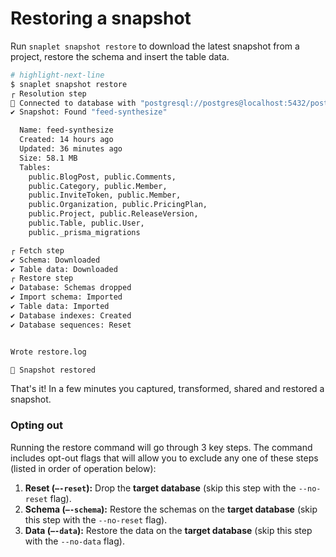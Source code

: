 # Restoring a snapshot

Run `snaplet snapshot restore` to download the latest snapshot from a project, restore the schema and insert the table data.

```bash
# highlight-next-line
$ snaplet snapshot restore
┌ Resolution step
📡 Connected to database with "postgresql://postgres@localhost:5432/postgres"
✔ Snapshot: Found "feed-synthesize"

  Name: feed-synthesize
  Created: 14 hours ago
  Updated: 36 minutes ago
  Size: 58.1 MB
  Tables:
    public.BlogPost, public.Comments,
    public.Category, public.Member,
    public.InviteToken, public.Member,
    public.Organization, public.PricingPlan,
    public.Project, public.ReleaseVersion,
    public.Table, public.User,
    public._prisma_migrations

┌ Fetch step
✔ Schema: Downloaded
✔ Table data: Downloaded
┌ Restore step
✔ Database: Schemas dropped
✔ Import schema: Imported
✔ Table data: Imported
✔ Database indexes: Created
✔ Database sequences: Reset


Wrote restore.log

🎉 Snapshot restored
```

That's it! In a few minutes you captured, transformed, shared and restored a snapshot.

### Opting out

Running the restore command will go through 3 key steps. The command includes opt-out flags that will allow you to exclude any one of these steps (listed in order of operation below):

1. **Reset (`—-reset`):** Drop the **target database** (skip this step with the `--no-reset` flag).
2. **Schema (`—-schema`):** Restore the schemas on the **target database** (skip this step with the `--no-reset` flag).
3. **Data (`—-data`):** Restore the data on the **target database** (skip this step with the `--no-data` flag).
